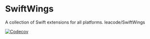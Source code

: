 # SwiftWings
A collection of Swift extensions for all platforms.
leacode/SwiftWings

[![Codecov](https://codecov.io/gh/leacode/SwiftWings/branch/master/graph/badge.svg)](https://codecov.io/gh/leacode/SwiftWings)
